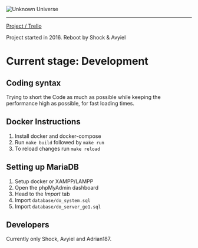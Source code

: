![Unknown Universe](https://bytebucket.org/UnknownUniverse/emulator/raw/75f572c43b9a3251484e153bffc7bb0bb642e565/logo.png?token=503227c3a922a6b43af1f808f923e52cdc9cb945)
 ___
[Project / Trello](https://trello.com/b/VY7zXWUB/unkown-universe)

Project started in 2016. Reboot by Shock & Avyiel


# Current stage: Development

## Coding syntax
Trying to short the Code as much as possible while keeping the performance high as possible, for fast loading times.

## Docker Instructions

1. Install docker and docker-compose
2. Run `make build` followed by `make run`
3. To reload changes run `make reload`

## Setting up MariaDB

1. Setup docker or XAMPP/LAMPP
2. Open the phpMyAdmin dashboard
3. Head to the *Import* tab
4. Import `database/do_system.sql`
5. Import `database/do_server_ge1.sql`

## Developers
Currently only Shock, Avyiel and Adrian187.
